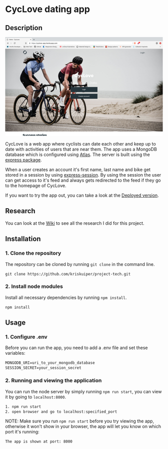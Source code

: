 # CycLove dating app
## Description
![Screenshot of the homepage](https://github.com/kriskuiper/project-tech/blob/master/assets/screenshot-cyclove.png)

CycLove is a web app where cyclists can date each other and keep up to date with activities of users that are near them. The app uses a MongoDB database which is configured using [Atlas](https://www.mongodb.com/cloud/atlas). The server is built using the [express package](https://www.npmjs.com/package/express).

When a user creates an account it's first name, last name and bike get stored in a session by using [express-session](https://www.npmjs.com/package/express-session). By using the session the user can get access to it's feed and always gets redirected to the feed if they go to the homepage of CycLove.

If you want to try the app out, you can take a look at the [Deployed version](https://cyclove-app.herokuapp.com/).

## Research
You can look at the [Wiki](https://github.com/kriskuiper/project-tech/wiki) to see all the research I did for this project.

## Installation

### 1. Clone the repository
The repository can be cloned by running `git clone` in the command line.
```
git clone https://github.com/kriskuiper/project-tech.git
```

### 2. Install node modules
Install all necessary dependencies by running `npm install`.
```
npm install
```

## Usage

### 1. Configure .env
Before you can run the app, you need to add a .env file and set these variables:
```
MONGODB_URI=uri_to_your_mongodb_database
SESSION_SECRET=your_session_secret
```

### 2. Running and viewing the application
You can run the node server by simply running `npm run start`, you can view it by going to `localhost:8000`.
```
1. npm run start
2. open browser and go to localhost:specified_port
```

NOTE:
Make sure you run `npm run start` before you try viewing the app, otherwise it won't show in your browser, the app will let you know on which port it's running:
```
The app is shown at port: 8000
```
